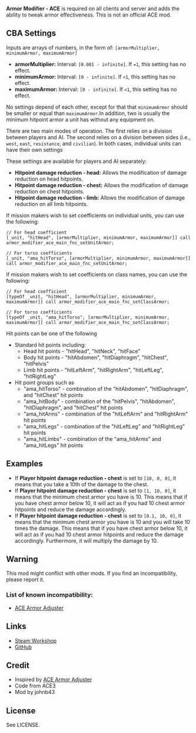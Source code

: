 **Armor Modifier - ACE** is required on all clients and server and adds the ability to tweak armor effectiveness. This is not an official ACE mod.

<h2>CBA Settings</h2>

Inputs are arrays of numbers, in the form of: `[armorMultiplier, minimumArmor, maximumArmor]`
* **armorMultiplier:** Interval: `[0.001 - infinite]`. If `=1`, this setting has no effect.
* **minimumArmor:** Interval: `[0 - infinite]`. If `<1`, this setting has no effect.
* **maximumArmor:** Interval: `[0 - infinite]`. If `<1`, this setting has no effect.

No settings depend of each other, except for that that `minimumArmor` should be smaller or equal than `maximumArmor`.In addition, two is usually the minimum hitpoint armor a unit has without any equipment on.

There are two main modes of operation. The first relies on a division between players and AI. The second relies on a division between sides (i.e., `west`, `east`, `resistance`, and `civilian`). In both cases, individual units can have their own settings

These settings are available for players and AI separately:
* **Hitpoint damage reduction - head:** Allows the modification of damage reduction on head hitpoints.
* **Hitpoint damage reduction - chest:** Allows the modification of damage reduction on chest hitpoints.
* **Hitpoint damage reduction - limb:** Allows the modification of damage reduction on all limb hitpoints.

If mission makers wish to set coefficients on individual units, you can use the following:
```sqf
// For head coefficient
[_unit, "hitHead", [armorMultiplier, minimumArmor, maximumArmor]] call armor_modifier_ace_main_fnc_setUnitArmor;

// For torso coefficients
[_unit, "ama_hitTorso", [armorMultiplier, minimumArmor, maximumArmor]] call armor_modifier_ace_main_fnc_setUnitArmor;
```

If mission makers wish to set coefficients on class names, you can use the following:
```sqf
// For head coefficient
[typeOf _unit, "hitHead", [armorMultiplier, minimumArmor, maximumArmor]] call armor_modifier_ace_main_fnc_setClassArmor;

// For torso coefficients
[typeOf _unit, "ama_hitTorso", [armorMultiplier, minimumArmor, maximumArmor]] call armor_modifier_ace_main_fnc_setClassArmor;
```
Hit points can be one of the following
* Standard hit points including:
  * Head hit points - "hitHead", "hitNeck", "hitFace"
  * Body hit points - "hitAbdomen", "hitDiaphragm", "hitChest", "hitPelvis"
  * Limb hit points - "hitLeftArm", "hitRightArm", "hitLeftLeg", "hitRightLeg"
* Hit point groups such as
  * "ama_hitTorso" - combination of the "hitAbdomen", "hitDiaphragm", and "hitChest" hit points
  * "ama_hitBody" - combination of the "hitPelvis", "hitAbdomen", "hitDiaphragm", and "hitChest" hit points
  * "ama_hitArms" - combination of the "hitLeftArm" and "hitRightArm" hit points
  * "ama_hitLegs" - combination of the "hitLeftLeg" and "hitRightLeg" hit points
  * "ama_hitLimbs" - combination of the "ama_hitArms" and "ama_hitLegs" hit points

<h2>Examples</h2>

* If **Player hitpoint damage reduction - chest** is set to `[10, 0, 0]`, it means that you take a 10th of the damage to the chest.
* If **Player hitpoint damage reduction - chest** is set to `[1, 10, 0]`, it means that the minimum chest armor you have is 10. This means that if you have chest armor below 10, it will act as if you had 10 chest armor hitpoints and reduce the damage accordingly.
* If **Player hitpoint damage reduction - chest** is set to `[0.1, 10, 0]`, it means that the minimum chest armor you have is 10 and you will take 10 times the damage. This means that if you have chest armor below 10, it will act as if you had 10 chest armor hitpoints and reduce the damage accordingly. Furthermore, it will multiply the damage by 10.

<h2>Warning</h2>
This mod might conflict with other mods. If you find an incompatibility, please report it.

<h3>List of known incompatibility:</h3>

* [ACE Armor Adjuster](https://steamcommunity.com/sharedfiles/filedetails/?id=2849354160)

<h2>Links</h2>

* [Steam Workshop](https://steamcommunity.com/sharedfiles/filedetails/?id=2930736286)
* [GitHub](https://github.com/johnb432/Armor-Modifier-ACE)

<h2>Credit</h2>

* Inspired by [ACE Armor Adjuster](https://steamcommunity.com/sharedfiles/filedetails/?id=2849354160)
* Code from ACE3
* Mod by johnb43

<h2>License</h2>

See LICENSE.
